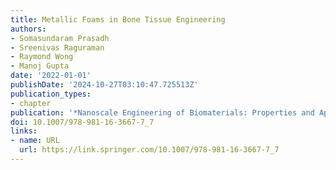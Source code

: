 ```yaml
---
title: Metallic Foams in Bone Tissue Engineering
authors:
- Somasundaram Prasadh
- Sreenivas Raguraman
- Raymond Wong
- Manoj Gupta
date: '2022-01-01'
publishDate: '2024-10-27T03:10:47.725513Z'
publication_types:
- chapter
publication: '*Nanoscale Engineering of Biomaterials: Properties and Applications*'
doi: 10.1007/978-981-16-3667-7_7
links:
- name: URL
  url: https://link.springer.com/10.1007/978-981-16-3667-7_7
---
```

